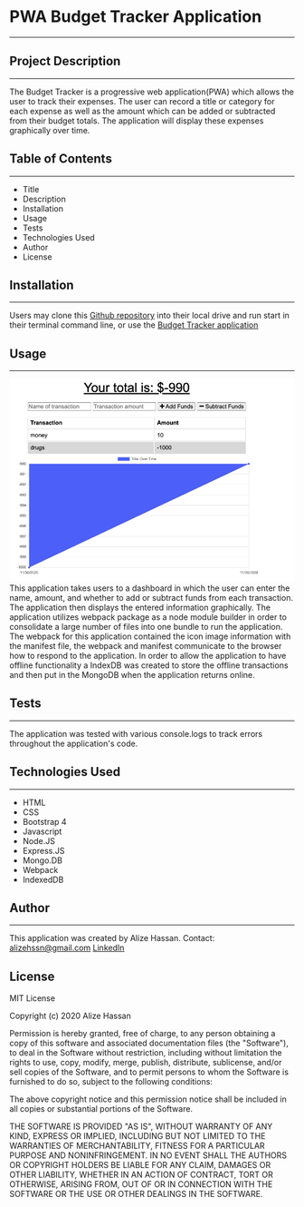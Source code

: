 # PWA Budget Tracker Application
***

## Project Description
***
The Budget Tracker is a progressive web application(PWA) which allows the user to track their expenses. The user can record a title or category for each expense as well as the amount which can be added or subtracted from their budget totals. The application will display these expenses graphically over time.


## Table of Contents
***
* Title
* Description
* Installation
* Usage
* Tests
* Technologies Used
* Author
* License

## Installation
***
Users may clone this [Github repository](https://github.com/alizehssn/Budget-Tracker) into their local drive and run start in their terminal command line,
 or use the [Budget Tracker application](https://warm-anchorage-06719.herokuapp.com/)

 ## Usage
 ***

 ![Budget-Tracker Image](/budgettracker.png)
 This application takes users to a dashboard in which the user can enter the name, amount, and whether to add or subtract funds from each transaction. The application then displays the entered information graphically. The application utilizes webpack package as a node module builder in order to consolidate a large number of files into one bundle to run the application. The webpack for this application contained the icon image information with the manifest file, the webpack and manifest communicate to the browser how to respond to the application. In order to allow the application to have offline functionality a IndexDB was created to store the offline transactions and then put in the MongoDB when the application returns online.
 

 ## Tests
 ***
 The application was tested with various console.logs to track errors throughout the application's code.

 ## Technologies Used
 ***

 * HTML         
 * CSS
 * Bootstrap 4
 * Javascript
 * Node.JS
 * Express.JS
 * Mongo.DB
 * Webpack
 * IndexedDB

 ## Author
 ***
This application was created by Alize Hassan. 
Contact: 
[alizehssn@gmail.com](alizehassan@gmail.com)
[LinkedIn](https://www.linkedin.com/in/alize-hassan/)

## License
MIT License

Copyright (c) 2020 Alize Hassan

Permission is hereby granted, free of charge, to any person obtaining a copy
of this software and associated documentation files (the "Software"), to deal
in the Software without restriction, including without limitation the rights
to use, copy, modify, merge, publish, distribute, sublicense, and/or sell
copies of the Software, and to permit persons to whom the Software is
furnished to do so, subject to the following conditions:

The above copyright notice and this permission notice shall be included in all
copies or substantial portions of the Software.

THE SOFTWARE IS PROVIDED "AS IS", WITHOUT WARRANTY OF ANY KIND, EXPRESS OR
IMPLIED, INCLUDING BUT NOT LIMITED TO THE WARRANTIES OF MERCHANTABILITY,
FITNESS FOR A PARTICULAR PURPOSE AND NONINFRINGEMENT. IN NO EVENT SHALL THE
AUTHORS OR COPYRIGHT HOLDERS BE LIABLE FOR ANY CLAIM, DAMAGES OR OTHER
LIABILITY, WHETHER IN AN ACTION OF CONTRACT, TORT OR OTHERWISE, ARISING FROM,
OUT OF OR IN CONNECTION WITH THE SOFTWARE OR THE USE OR OTHER DEALINGS IN THE
SOFTWARE.




